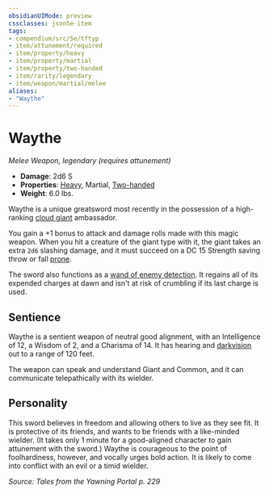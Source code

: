 ```yaml
---
obsidianUIMode: preview
cssclasses: json5e-item
tags:
- compendium/src/5e/tftyp
- item/attunement/required
- item/property/heavy
- item/property/martial
- item/property/two-handed
- item/rarity/legendary
- item/weapon/martial/melee
aliases: 
- "Waythe"
---
```

# Waythe
*Melee Weapon, legendary (requires attunement)*  

- **Damage**: 2d6 S
- **Properties**: [Heavy](/Systems/5e/rules/item-properties.md#Heavy), Martial, [Two-handed](/Systems/5e/rules/item-properties.md#Two-handed)
- **Weight**: 6.0 lbs.

Waythe is a unique greatsword most recently in the possession of a high-ranking [cloud giant](/Systems/5e/bestiary/giant/cloud-giant.md) ambassador.

You gain a +1 bonus to attack and damage rolls made with this magic weapon. When you hit a creature of the giant type with it, the giant takes an extra `2d6` slashing damage, and it must succeed on a DC 15 Strength saving throw or fall [prone](/Systems/5e/rules/conditions.md#prone).

The sword also functions as a [wand of enemy detection](/Systems/5e/items/wand-of-enemy-detection.md). It regains all of its expended charges at dawn and isn't at risk of crumbling if its last charge is used.

## Sentience

Waythe is a sentient weapon of neutral good alignment, with an Intelligence of 12, a Wisdom of 2, and a Charisma of 14. It has hearing and [darkvision](/Systems/5e/rules/senses.md#darkvision) out to a range of 120 feet.

The weapon can speak and understand Giant and Common, and it can communicate telepathically with its wielder.

## Personality

This sword believes in freedom and allowing others to live as they see fit. It is protective of its friends, and wants to be friends with a like-minded wielder. (It takes only 1 minute for a good-aligned character to gain attunement with the sword.) Waythe is courageous to the point of foolhardiness, however, and vocally urges bold action. It is likely to come into conflict with an evil or a timid wielder.

*Source: Tales from the Yawning Portal p. 229*